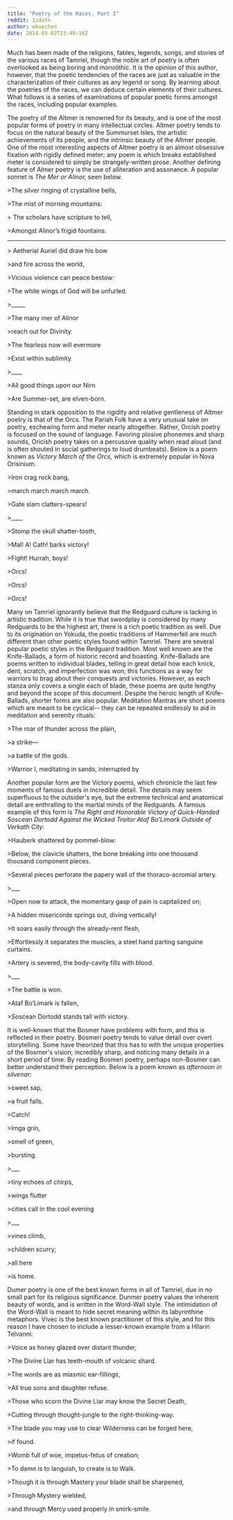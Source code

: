 ```yaml
---
title: "Poetry of the Races, Part I"
reddit: 1zdxtn
author: wkuechen
date: 2014-03-02T23:49:18Z
---
```



Much has been made of the religions, fables, legends, songs, and stories of the various races of Tamriel, though the noble art of poetry is often overlooked as being boring and monolithic. It is the opinion of this author, however, that the poetic tendencies of the races are just as valuable in the characterization of their cultures as any legend or song. By learning about the poetries of the races, we can deduce certain elements of their cultures. What follows is a series of examinations of popular poetic forms amongst the races, including popular examples. 


The poetry of the Altmer is renowned for its beauty, and is one of the most popular forms of poetry in many intellectual circles. Altmer poetry tends to focus on the natural beauty of the Summurset Isles, the artistic achievements of its people, and the intrinsic beauty of the Altmer people. One of the most interesting aspects of Altmer poetry is an almost obsessive fixation with rigidly defined meter; any poem is which breaks established meter is considered to simply be strangely-written prose. Another defining feature of Almer poetry is the use of alliteration and assonance.  A popular sonnet is *The Mer or Alinor,* seen below.

 &gt;The silver ringing of crystalline bells,

&gt;The mist of morning mountains:

&gt; The scholars have scripture to tell,

&gt;Amongst Alinor’s frigid fountains.
____

&gt; Aetherial Auriel did draw his bow

&gt;and fire across the world,

&gt;Vicious violence can peace bestow:

&gt;The white wings of God will be unfurled.  

&gt;_____

&gt;The many mer of Alinor

&gt;reach out for Divinity.

&gt;The fearless now will evermore

&gt;Exist within sublimity. 

&gt;____

&gt;All good things upon our Nirn

&gt;Are Summer-set, are elven-born.


Standing in stark opposition to the rigidity and relative gentleness of Altmer poetry is that of the Orcs. The Pariah Folk have a very unusual take on poetry, eschewing form and meter nearly altogether. Rather, Orcish poetry is focused on the sound of language. Favoring plosive phonemes and sharp sounds, Oricish poetry takes on a percussive quality when read aloud (and is often shouted in social gatherings to loud drumbeats). Below is a poem known as *Victory March of the Orcs,* which is extremely popular in Nova Orisinium.


&gt;Iron crag rock bang,

&gt;march march march march. 

&gt;Gate slam clatters-spears! 

&gt;____

&gt;Stomp the skull shatter-tooth,

&gt;Mal! A! Cath! barks victory!

&gt;Fight! Hurrah, boys! 

&gt;Orcs!

&gt;Orcs! 

&gt;Orcs!


Many on Tamriel ignorantly believe that the Redguard culture is lacking in artistic tradition. While it is true that swordplay is considered by many Redguards to be the highest art, there is a rich poetic tradition as well. Due to its origination on Yokuda, the poetic traditions of Hammerfell are much different than other poetic styles found within Tamriel. There are several popular poetic styles in the Redguard tradition. Most well known are the Knife-Ballads, a form of historic record and boasting. Knife-Ballads are poems written to individual blades, telling in great detail how each knick, dent, scratch, and imperfection was won; this functions as a way for warriors to brag about their conquests and victories. However, as each stanza only covers a single each of blade, these poems are quite lengthy and beyond the scope of this document. Despite the heroic length of Knife-Ballads, shorter forms are also popular. Meditation Mantras are short poems which are meant to be cyclical-- they can be repeated endlessly to aid in meditation and serenity rituals:


&gt;The roar of thunder across the plain,

&gt;a strike—

&gt;a battle of the gods. 

&gt;Warrior I, meditating in sands, interrupted by 

Another popular form are the Victory poems, which chronicle the last few moments of famous duels in incredible detail. The details may seem superfluous to the outsider's eye, but the extreme technical and anatomical detail are enthralling to the martial minds of the Redguards. A famous example of this form is *The Right and Honorable Victory of Quick-Handed Soscean Dortodd Against the Wicked Traitor Ataf Bo'Limark Outside of Verkath City*:


&gt;Hauberk shattered by pommel-blow:

&gt;Below, the clavicle shatters, the bone breaking into one thousand thousand component pieces.

&gt;Several pieces perforate the papery wall of the thoraco-acromial artery. 

&gt;___

&gt;Open now to attack, the momentary gasp of pain is capitalized on;

&gt;A hidden misericorde springs out, diving vertically! 

&gt;It soars easily through the already-rent flesh,

&gt;Effortlessly it separates the muscles, a steel hand parting sanguine curtains.

&gt;Artery is severed, the body-cavity fills with blood. 

&gt;___

&gt;The battle is won. 

&gt;Ataf Bo’Limark is fallen,

&gt;Soscean Dortodd stands tall with victory. 




It is well-known that the Bosmer have problems with form, and this is reflected in their poetry. Bosmeri poetry tends to value detail over overt storytelling. Some have theorized that this has to with the unique properties of the Bosmer's vision; incredibly sharp, and noticing many details in a short period of time. By reading Bosmeri poetry, perhaps non-Bosmer can better understand their perception. Below is a poem known as *afternoon in silvenar*:


&gt;sweet sap, 

&gt;a fruit falls.

&gt;Catch!

&gt;Imga grin, 

&gt;smell of green,

&gt;bursting. 

&gt;___

&gt;tiny echoes of chirps,

&gt;wings flutter


&gt;cities call in the cool evening 

&gt;___

&gt;vines climb,

&gt;children scurry;

&gt;all here 

&gt;is home. 

Dumer poetry is one of the best known forms in all of Tamriel, due in no small part for its religious significance. Dunmer poetry values the inherent beauty of words, and is written in the Word-Wall style. The intimidation of the Word-Wall is meant to hide secret meaning within its labyrinthine metaphors. Vivec is the best known practitioner of this style, and for this reason I have chosen to include a lesser-known example from a Hllarin Telvanni: 


&gt;Voice as honey glazed over distant thunder,

&gt;The Divine Liar has teeth-mouth of volcanic shard.

&gt;The words are as miasmic ear-fillings,

&gt;All true sons and daughter refuse.

&gt;Those who scorn the Divine Liar may know the Secret Death,

&gt;Cutting through thought-jungle to the right-thinking-way.

&gt;The blade you may use to clear Wilderness can be forged here,

&gt;if found. 

&gt;Womb full of woe, impetus-fetus of creation;

&gt;To damn is to languish, to create is to Walk.

&gt;Though it is through Mastery your blade shall be sharpened,

&gt;Through Mystery wielded,

&gt;and through Mercy used properly in smirk-smile. 



